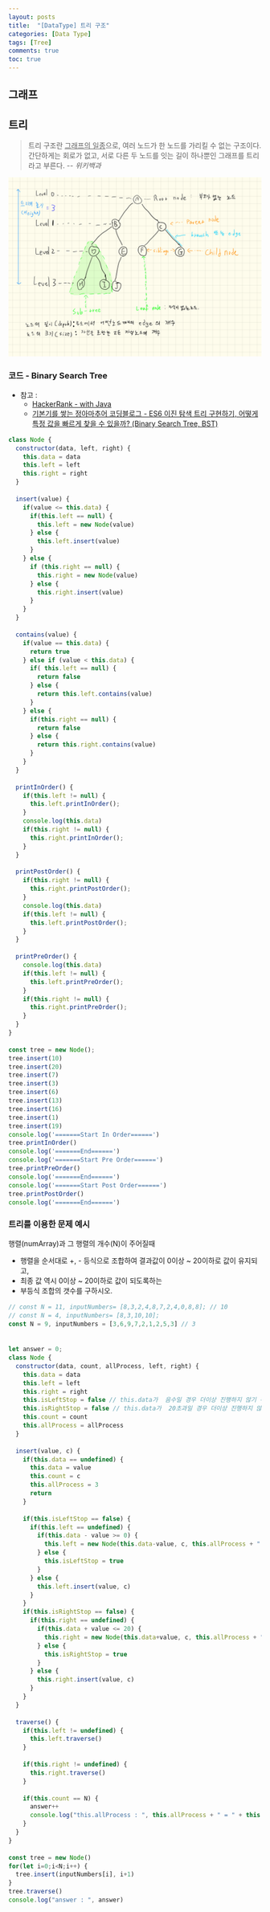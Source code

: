 ```yaml
---
layout: posts
title:  "[DataType] 트리 구조"
categories: [Data Type]
tags: [Tree]
comments: true
toc: true
---
```

## 그래프


## 트리
> 트리 구조란 <u>그래프의 일종</u>으로, 여러 노드가 한 노드를 가리킬 수 없는 구조이다. 간단하게는 회로가 없고, 서로 다른 두 노드를 잇는 길이 하나뿐인 그래프를 트리라고 부른다. *-- 위키백과*

![트리 기본구조](/assets/images/tree-basic-structure.png)

### 코드 - Binary Search Tree

- 참고 : 
  - [HackerRank - with Java](https://www.youtube.com/watch?v=oSWTXtMglKE&list=PLLXdhg_r2hKA7DPDsunoDZ-Z769jWn4R8&index=8&t=559s)
  - [기본기를 쌓는 정아마추어 코딩블로그 - ES6 이진 탐색 트리 구현하기, 어떻게 특정 값을 빠르게 찾을 수 있을까? (Binary Search Tree, BST)](https://jeong-pro.tistory.com/131)

```javascript
class Node {
  constructor(data, left, right) {
    this.data = data
    this.left = left
    this.right = right
  }

  insert(value) {
    if(value <= this.data) {
      if(this.left == null) {
        this.left = new Node(value)
      } else {
        this.left.insert(value)
      }
    } else {
      if (this.right == null) {
        this.right = new Node(value)
      } else {
        this.right.insert(value)
      }
    }
  }

  contains(value) {
    if(value == this.data) {
      return true
    } else if (value < this.data) {
      if( this.left == null) {
        return false
      } else {
        return this.left.contains(value)
      }
    } else {
      if(this.right == null) {
        return false
      } else {
        return this.right.contains(value)
      }
    }
  }

  printInOrder() {
    if(this.left != null) {
      this.left.printInOrder();
    }
    console.log(this.data)
    if(this.right != null) {
      this.right.printInOrder();
    }
  }

  printPostOrder() {
    if(this.right != null) {
      this.right.printPostOrder();
    }
    console.log(this.data)
    if(this.left != null) {
      this.left.printPostOrder();
    }
  }

  printPreOrder() {
    console.log(this.data)
    if(this.left != null) {
      this.left.printPreOrder();
    }
    if(this.right != null) {
      this.right.printPreOrder();
    }
  }
}

const tree = new Node();
tree.insert(10)
tree.insert(20)
tree.insert(7)
tree.insert(3)
tree.insert(6)
tree.insert(13)
tree.insert(16)
tree.insert(1)
tree.insert(19)
console.log('=======Start In Order======')
tree.printInOrder()
console.log('=======End======')
console.log('=======Start Pre Order======')
tree.printPreOrder()
console.log('=======End======')
console.log('=======Start Post Order======')
tree.printPostOrder()
console.log('=======End======')
```

### 트리를 이용한 문제 예시

행렬(numArray)과 그 행렬의 개수(N)이 주어질때
- 행렬을 순서대로 +, - 등식으로 조합하여 결과값이 0이상 ~ 20이하로 값이 유지되고,
- 최종 값 역시 0이상 ~ 20이하로 값이 되도록하는 
- 부등식 조합의 갯수를 구하시오.

```javascript
// const N = 11, inputNumbers= [8,3,2,4,8,7,2,4,0,8,8]; // 10
// const N = 4, inputNumbers= [8,3,10,10];
const N = 9, inputNumbers = [3,6,9,7,2,1,2,5,3] // 3


let answer = 0;
class Node {
  constructor(data, count, allProcess, left, right) {
    this.data = data
    this.left = left
    this.right = right
    this.isLeftStop = false // this.data가  음수일 경우 더이상 진행하지 않기 위해
    this.isRightStop = false // this.data가  20초과일 경우 더이상 진행하지 않기 위해
    this.count = count
    this.allProcess = allProcess
  }

  insert(value, c) {
    if(this.data == undefined) {
      this.data = value
      this.count = c
      this.allProcess = 3
      return 
    }

    if(this.isLeftStop == false) {
      if(this.left == undefined) {  
        if(this.data - value >= 0) {
          this.left = new Node(this.data-value, c, this.allProcess + " - " + value)
        } else {
          this.isLeftStop = true
        }
      } else {
        this.left.insert(value, c)
      }  
    }
    if(this.isRightStop == false) {
      if(this.right == undefined) {
        if(this.data + value <= 20) {
          this.right = new Node(this.data+value, c, this.allProcess + " + " + value)
        } else {
          this.isRightStop = true
        }
      } else {
        this.right.insert(value, c)
      }
    }
  }

  traverse() {
    if(this.left != undefined) {
      this.left.traverse()
    }

    if(this.right != undefined) {
      this.right.traverse()
    }

    if(this.count == N) {
      answer++
      console.log("this.allProcess : ", this.allProcess + " = " + this.data)
    }
  }
}

const tree = new Node()
for(let i=0;i<N;i++) {
  tree.insert(inputNumbers[i], i+1)
}
tree.traverse()
console.log("answer : ", answer)
```